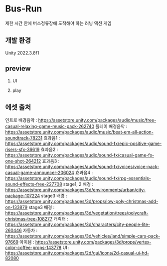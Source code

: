 # Bus-Run
제한 시간 안에 버스정류장에 도착해야 하는 러닝 액션 게임

## 개발 환경
Unity 2022.3.8f1

## preview
1. UI
   
2. play


## 에셋 출처
인트로 배경음악 : https://assetstore.unity.com/packages/audio/music/free-casual-relaxing-game-music-pack-262740
플레이 배경음악 : https://assetstore.unity.com/packages/audio/music/beat-em-all-action-soundtrack-78231
효과음1 : https://assetstore.unity.com/packages/audio/sound-fx/epic-positive-game-risers-sfx-36619
효과음2 : https://assetstore.unity.com/packages/audio/sound-fx/casual-game-fx-one-shot-264212
효과음3 : https://assetstore.unity.com/packages/audio/sound-fx/voices/voice-pack-casual-game-announcer-206024
효과음4 : https://assetstore.unity.com/packages/audio/sound-fx/rpg-essentials-sound-effects-free-227708
stage1, 2 배경 : https://assetstore.unity.com/packages/3d/environments/urban/city-package-107224
stage3 배경 : https://assetstore.unity.com/packages/3d/props/low-poly-christmas-add-on-133879
stage3 배경 : https://assetstore.unity.com/packages/3d/vegetation/trees/polycraft-christmas-tree-108277
캐릭터 : https://assetstore.unity.com/packages/3d/characters/city-people-lite-260446
자동차 : https://assetstore.unity.com/packages/3d/vehicles/land/simple-cars-pack-97669
아이템 : https://assetstore.unity.com/packages/3d/props/vertex-color-coffee-props-143778
UI : https://assetstore.unity.com/packages/2d/gui/icons/2d-casual-ui-hd-82080
